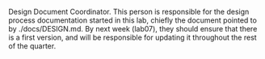 Design Document Coordinator. This person is responsible for the design process documentation started in this lab, chiefly the document pointed to by ./docs/DESIGN.md. By next week (lab07), they should ensure that there is a first version, and will be responsible for updating it throughout the rest of the quarter.
